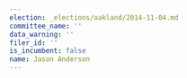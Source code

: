 ```yaml
---
election: _elections/oakland/2014-11-04.md
committee_name: ''
data_warning: ''
filer_id: ''
is_incumbent: false
name: Jason Anderson
---
```

